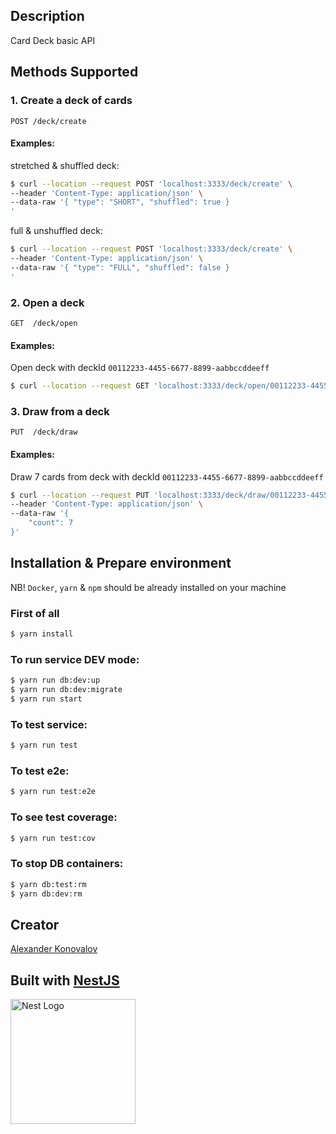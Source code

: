 ## Description

Card Deck basic API

## Methods Supported

### 1. Create a deck of cards

```
POST /deck/create
```

#### Examples:

stretched & shuffled deck:

```bash
$ curl --location --request POST 'localhost:3333/deck/create' \
--header 'Content-Type: application/json' \
--data-raw '{ "type": "SHORT", "shuffled": true }
'
```

full & unshuffled deck:

```bash
$ curl --location --request POST 'localhost:3333/deck/create' \
--header 'Content-Type: application/json' \
--data-raw '{ "type": "FULL", "shuffled": false }
'
```

### 2. Open a deck

```
GET  /deck/open
```

#### Examples:

Open deck with deckId `00112233-4455-6677-8899-aabbccddeeff`

```bash
$ curl --location --request GET 'localhost:3333/deck/open/00112233-4455-6677-8899-aabbccddeeff'
```

### 3. Draw from a deck

```
PUT  /deck/draw
```

#### Examples:

Draw 7 cards from deck with deckId `00112233-4455-6677-8899-aabbccddeeff`

```bash
$ curl --location --request PUT 'localhost:3333/deck/draw/00112233-4455-6677-8899-aabbccddeeff' \
--header 'Content-Type: application/json' \
--data-raw '{
    "count": 7
}'
```

## Installation & Prepare environment

NB! `Docker`, `yarn` & `npm` should be already installed on your machine

### First of all

```bash
$ yarn install
```

### To run service DEV mode:

```bash
$ yarn run db:dev:up
$ yarn run db:dev:migrate
$ yarn run start
```

### To test service:

```bash
$ yarn run test
```

### To test e2e:

```bash
$ yarn run test:e2e
```

### To see test coverage:

```bash
$ yarn run test:cov
```

### To stop DB containers:

```bash
$ yarn db:test:rm
$ yarn db:dev:rm

```

## Creator

[Alexander Konovalov](https://github.com/alexkonovalov)

## Built with [NestJS](https://nestjs.com/)

<p align="left">
  <a href="http://nestjs.com/" target="blank"><img src="https://nestjs.com/img/logo-small.svg" width="200" alt="Nest Logo" /></a>
</p>
